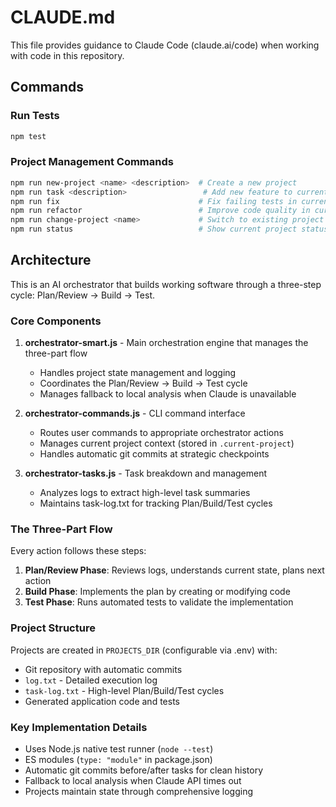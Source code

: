 # CLAUDE.md

This file provides guidance to Claude Code (claude.ai/code) when working with code in this repository.

## Commands

### Run Tests
```bash
npm test
```

### Project Management Commands
```bash
npm run new-project <name> <description>  # Create a new project
npm run task <description>                 # Add new feature to current project
npm run fix                               # Fix failing tests in current project
npm run refactor                          # Improve code quality in current project
npm run change-project <name>             # Switch to existing project
npm run status                            # Show current project status
```

## Architecture

This is an AI orchestrator that builds working software through a three-step cycle: Plan/Review → Build → Test.

### Core Components

1. **orchestrator-smart.js** - Main orchestration engine that manages the three-part flow
   - Handles project state management and logging
   - Coordinates the Plan/Review → Build → Test cycle
   - Manages fallback to local analysis when Claude is unavailable

2. **orchestrator-commands.js** - CLI command interface
   - Routes user commands to appropriate orchestrator actions
   - Manages current project context (stored in `.current-project`)
   - Handles automatic git commits at strategic checkpoints

3. **orchestrator-tasks.js** - Task breakdown and management
   - Analyzes logs to extract high-level task summaries
   - Maintains task-log.txt for tracking Plan/Build/Test cycles

### The Three-Part Flow

Every action follows these steps:

1. **Plan/Review Phase**: Reviews logs, understands current state, plans next action
2. **Build Phase**: Implements the plan by creating or modifying code
3. **Test Phase**: Runs automated tests to validate the implementation

### Project Structure

Projects are created in `PROJECTS_DIR` (configurable via .env) with:
- Git repository with automatic commits
- `log.txt` - Detailed execution log
- `task-log.txt` - High-level Plan/Build/Test cycles
- Generated application code and tests

### Key Implementation Details

- Uses Node.js native test runner (`node --test`)
- ES modules (`type: "module"` in package.json)
- Automatic git commits before/after tasks for clean history
- Fallback to local analysis when Claude API times out
- Projects maintain state through comprehensive logging